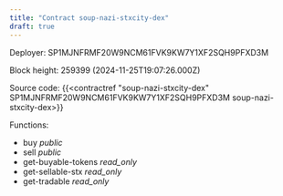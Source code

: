 ```yaml
---
title: "Contract soup-nazi-stxcity-dex"
draft: true
---
```

Deployer: SP1MJNFRMF20W9NCM61FVK9KW7Y1XF2SQH9PFXD3M


 



Block height: 259399 (2024-11-25T19:07:26.000Z)

Source code: {{<contractref "soup-nazi-stxcity-dex" SP1MJNFRMF20W9NCM61FVK9KW7Y1XF2SQH9PFXD3M soup-nazi-stxcity-dex>}}

Functions:

* buy _public_
* sell _public_
* get-buyable-tokens _read_only_
* get-sellable-stx _read_only_
* get-tradable _read_only_
